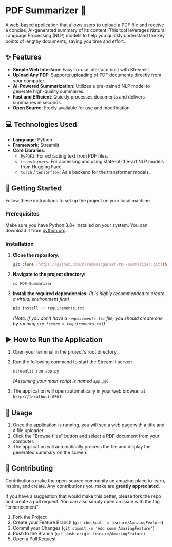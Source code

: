 # PDF Summarizer 📝

A web-based application that allows users to upload a PDF file and receive a concise, AI-generated summary of its content. This tool leverages Natural Language Processing (NLP) models to help you quickly understand the key points of lengthy documents, saving you time and effort.

## ✨ Features

* **Simple Web Interface**: Easy-to-use interface built with Streamlit.
* **Upload Any PDF**: Supports uploading of PDF documents directly from your computer.
* **AI-Powered Summarization**: Utilizes a pre-trained NLP model to generate high-quality summaries.
* **Fast and Efficient**: Quickly processes documents and delivers summaries in seconds.
* **Open Source**: Freely available for use and modification.

## 💻 Technologies Used

* **Language**: Python
* **Framework**: Streamlit
* **Core Libraries**:
    * `PyPDF2`: For extracting text from PDF files.
    * `transformers`: For accessing and using state-of-the-art NLP models from Hugging Face.
    * `torch` / `tensorflow`: As a backend for the transformer models.

## 🚀 Getting Started

Follow these instructions to set up the project on your local machine.

### Prerequisites

Make sure you have Python 3.8+ installed on your system. You can download it from [python.org](https://www.python.org/downloads/).

### Installation

1.  **Clone the repository:**
    ```sh
    git clone [https://github.com/naremmnscganesh/PDF-Summarizer.git](https://github.com/naremmnscganesh/PDF-Summarizer.git)
    ```

2.  **Navigate to the project directory:**
    ```sh
    cd PDF-Summarizer
    ```

3.  **Install the required dependencies:**
    *(It is highly recommended to create a virtual environment first)*
    ```sh
    pip install -r requirements.txt
    ```
    *(Note: If you don't have a `requirements.txt` file, you should create one by running `pip freeze > requirements.txt`)*


## ▶️ How to Run the Application

1.  Open your terminal in the project's root directory.
2.  Run the following command to start the Streamlit server:
    ```sh
    streamlit run app.py
    ```
    *(Assuming your main script is named `app.py`)*

3.  The application will open automatically in your web browser at `http://localhost:8501`.

## 📖 Usage

1.  Once the application is running, you will see a web page with a title and a file uploader.
2.  Click the "Browse files" button and select a PDF document from your computer.
3.  The application will automatically process the file and display the generated summary on the screen.

## 🤝 Contributing

Contributions make the open-source community an amazing place to learn, inspire, and create. Any contributions you make are **greatly appreciated**.

If you have a suggestion that would make this better, please fork the repo and create a pull request. You can also simply open an issue with the tag "enhancement".

1.  Fork the Project
2.  Create your Feature Branch (`git checkout -b feature/AmazingFeature`)
3.  Commit your Changes (`git commit -m 'Add some AmazingFeature'`)
4.  Push to the Branch (`git push origin feature/AmazingFeature`)
5.  Open a Pull Request
